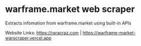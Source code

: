 # warframe.market web scraper
Extracts infomation from warframe.market using built-in APIs

Website Links:
https://raracraz.com |
https://warframe-market-warscraper.vercel.app
